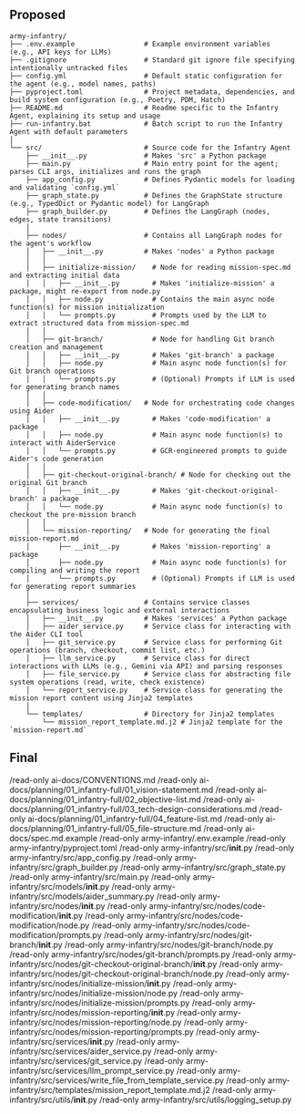 ## Proposed

```
army-infantry/
├── .env.example                 # Example environment variables (e.g., API keys for LLMs)
├── .gitignore                   # Standard git ignore file specifying intentionally untracked files
├── config.yml                   # Default static configuration for the agent (e.g., model names, paths)
├── pyproject.toml               # Project metadata, dependencies, and build system configuration (e.g., Poetry, PDM, Hatch)
├── README.md                    # Readme specific to the Infantry Agent, explaining its setup and usage
├── run-infantry.bat             # Batch script to run the Infantry Agent with default parameters
│
└── src/                         # Source code for the Infantry Agent
    ├── __init__.py              # Makes 'src' a Python package
    ├── main.py                  # Main entry point for the agent; parses CLI args, initializes and runs the graph
    ├── app_config.py            # Defines Pydantic models for loading and validating `config.yml`
    ├── graph_state.py           # Defines the GraphState structure (e.g., TypedDict or Pydantic model) for LangGraph
    ├── graph_builder.py         # Defines the LangGraph (nodes, edges, state transitions)
    │
    ├── nodes/                   # Contains all LangGraph nodes for the agent's workflow
    │   ├── __init__.py          # Makes 'nodes' a Python package
    │   │
    │   ├── initialize-mission/    # Node for reading mission-spec.md and extracting initial data
    │   │   ├── __init__.py        # Makes 'initialize-mission' a package, might re-export from node.py
    │   │   ├── node.py            # Contains the main async node function(s) for mission initialization
    │   │   └── prompts.py         # Prompts used by the LLM to extract structured data from mission-spec.md
    │   │
    │   ├── git-branch/            # Node for handling Git branch creation and management
    │   │   ├── __init__.py        # Makes 'git-branch' a package
    │   │   ├── node.py            # Main async node function(s) for Git branch operations
    │   │   └── prompts.py         # (Optional) Prompts if LLM is used for generating branch names
    │   │
    │   ├── code-modification/   # Node for orchestrating code changes using Aider
    │   │   ├── __init__.py        # Makes 'code-modification' a package
    │   │   ├── node.py            # Main async node function(s) to interact with AiderService
    │   │   └── prompts.py         # GCR-engineered prompts to guide Aider's code generation
    │   │
    │   ├── git-checkout-original-branch/ # Node for checking out the original Git branch
    │   │   ├── __init__.py        # Makes 'git-checkout-original-branch' a package
    │   │   └── node.py            # Main async node function(s) to checkout the pre-mission branch
    │   │
    │   └── mission-reporting/   # Node for generating the final mission-report.md
    │       ├── __init__.py        # Makes 'mission-reporting' a package
    │       ├── node.py            # Main async node function(s) for compiling and writing the report
    │       └── prompts.py         # (Optional) Prompts if LLM is used for generating report summaries
    │
    ├── services/                # Contains service classes encapsulating business logic and external interactions
    │   ├── __init__.py          # Makes 'services' a Python package
    │   ├── aider_service.py     # Service class for interacting with the Aider CLI tool
    │   ├── git_service.py       # Service class for performing Git operations (branch, checkout, commit list, etc.)
    │   ├── llm_service.py       # Service class for direct interactions with LLMs (e.g., Gemini via API) and parsing responses
    │   ├── file_service.py      # Service class for abstracting file system operations (read, write, check existence)
    │   └── report_service.py    # Service class for generating the mission report content using Jinja2 templates
    │
    └── templates/               # Directory for Jinja2 templates
        └── mission_report_template.md.j2 # Jinja2 template for the `mission-report.md`
```

## Final

/read-only ai-docs/CONVENTIONS.md
/read-only ai-docs/planning/01_infantry-full/01_vision-statement.md
/read-only ai-docs/planning/01_infantry-full/02_objective-list.md
/read-only ai-docs/planning/01_infantry-full/03_tech-design-considerations.md
/read-only ai-docs/planning/01_infantry-full/04_feature-list.md
/read-only ai-docs/planning/01_infantry-full/05_file-structure.md
/read-only ai-docs/spec.md.example
/read-only army-infantry/.env.example
/read-only army-infantry/pyproject.toml
/read-only army-infantry/src/__init__.py
/read-only army-infantry/src/app_config.py
/read-only army-infantry/src/graph_builder.py
/read-only army-infantry/src/graph_state.py
/read-only army-infantry/src/main.py
/read-only army-infantry/src/models/__init__.py
/read-only army-infantry/src/models/aider_summary.py
/read-only army-infantry/src/nodes/__init__.py
/read-only army-infantry/src/nodes/code-modification/__init__.py
/read-only army-infantry/src/nodes/code-modification/node.py
/read-only army-infantry/src/nodes/code-modification/prompts.py
/read-only army-infantry/src/nodes/git-branch/__init__.py
/read-only army-infantry/src/nodes/git-branch/node.py
/read-only army-infantry/src/nodes/git-branch/prompts.py
/read-only army-infantry/src/nodes/git-checkout-original-branch/__init__.py
/read-only army-infantry/src/nodes/git-checkout-original-branch/node.py
/read-only army-infantry/src/nodes/initialize-mission/__init__.py
/read-only army-infantry/src/nodes/initialize-mission/node.py
/read-only army-infantry/src/nodes/initialize-mission/prompts.py
/read-only army-infantry/src/nodes/mission-reporting/__init__.py
/read-only army-infantry/src/nodes/mission-reporting/node.py
/read-only army-infantry/src/nodes/mission-reporting/prompts.py
/read-only army-infantry/src/services/__init__.py
/read-only army-infantry/src/services/aider_service.py
/read-only army-infantry/src/services/git_service.py
/read-only army-infantry/src/services/llm_prompt_service.py
/read-only army-infantry/src/services/write_file_from_template_service.py
/read-only army-infantry/src/templates/mission_report_template.md.j2
/read-only army-infantry/src/utils/__init__.py
/read-only army-infantry/src/utils/logging_setup.py